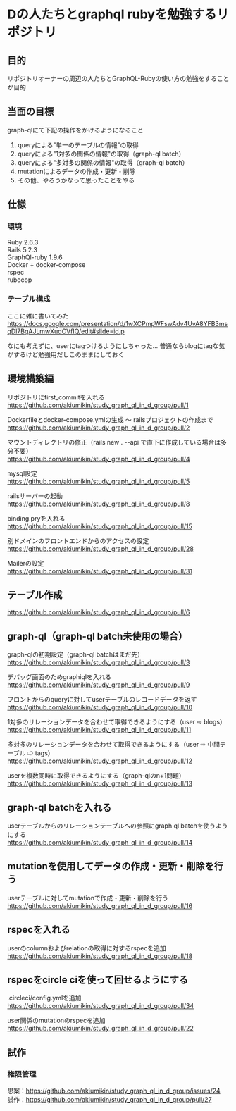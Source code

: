 # Dの人たちとgraphql rubyを勉強するリポジトリ

## 目的
リポジトリオーナーの周辺の人たちとGraphQL-Rubyの使い方の勉強をすることが目的  

## 当面の目標
graph-qlにて下記の操作をかけるようになること  
1. queryによる"単一のテーブルの情報"の取得
1. queryによる"1対多の関係の情報"の取得（graph-ql batch）
1. queryによる"多対多の関係の情報"の取得（graph-ql batch）
1. mutationによるデータの作成・更新・削除
1. その他、やろうかなって思ったことをやる

## 仕様

### 環境
Ruby 2.6.3  
Rails 5.2.3  
GraphQl-ruby 1.9.6  
Docker + docker-compose    
rspec  
rubocop  

### テーブル構成
ここに雑に書いてみた
https://docs.google.com/presentation/d/1wXCPmpWFswAdv4UvA8YFB3msqDl7BgAJLmwXudOVfIQ/edit#slide=id.p

なにも考えずに、userにtagつけるようにしちゃった...
普通ならblogにtagな気がするけど勉強用だしこのままにしておく

## 環境構築編

リポジトリにfirst_commitを入れる  
https://github.com/akiumikin/study_graph_ql_in_d_group/pull/1  
  
Dockerfileとdocker-compose.ymlの生成 〜 railsプロジェクトの作成まで  
https://github.com/akiumikin/study_graph_ql_in_d_group/pull/2  
  
マウントディレクトリの修正（rails new . --api で直下に作成している場合は多分不要）  
https://github.com/akiumikin/study_graph_ql_in_d_group/pull/4  
  
mysql設定  
https://github.com/akiumikin/study_graph_ql_in_d_group/pull/5  
  
railsサーバーの起動  
https://github.com/akiumikin/study_graph_ql_in_d_group/pull/8  

binding.pryを入れる  
https://github.com/akiumikin/study_graph_ql_in_d_group/pull/15  
  
別ドメインのフロントエンドからのアクセスの設定  
https://github.com/akiumikin/study_graph_ql_in_d_group/pull/28  
  
Mailerの設定  
https://github.com/akiumikin/study_graph_ql_in_d_group/pull/31  
  
## テーブル作成
https://github.com/akiumikin/study_graph_ql_in_d_group/pull/6

## graph-ql（graph-ql batch未使用の場合）
graph-qlの初期設定（graph-ql batchはまだ先）  
https://github.com/akiumikin/study_graph_ql_in_d_group/pull/3  
  
デバッグ画面のためgraphiqlを入れる  
https://github.com/akiumikin/study_graph_ql_in_d_group/pull/9  

フロントからのqueryに対してuserテーブルのレコードデータを返す
https://github.com/akiumikin/study_graph_ql_in_d_group/pull/10  
  
1対多のリレーションデータを合わせて取得できるようにする（user ⇨ blogs）  
https://github.com/akiumikin/study_graph_ql_in_d_group/pull/11  

多対多のリレーションデータを合わせて取得できるようにする（user ⇨ 中間テーブル ⇨ tags）  
https://github.com/akiumikin/study_graph_ql_in_d_group/pull/12  

userを複数同時に取得できるようにする（graph-qlのn+1問題）  
https://github.com/akiumikin/study_graph_ql_in_d_group/pull/13 

## graph-ql batchを入れる
userテーブルからのリレーションテーブルへの参照にgraph ql batchを使うようにする  
https://github.com/akiumikin/study_graph_ql_in_d_group/pull/14  

## mutationを使用してデータの作成・更新・削除を行う
userテーブルに対してmutationで作成・更新・削除を行う  
https://github.com/akiumikin/study_graph_ql_in_d_group/pull/16  

## rspecを入れる
userのcolumnおよびrelationの取得に対するrspecを追加  
https://github.com/akiumikin/study_graph_ql_in_d_group/pull/18  
  
## rspecをcircle ciを使って回せるようにする
.circleci/config.ymlを追加
https://github.com/akiumikin/study_graph_ql_in_d_group/pull/34
  
user関係のmutationのrspecを追加  
https://github.com/akiumikin/study_graph_ql_in_d_group/pull/22  

## 試作
### 権限管理
思案：https://github.com/akiumikin/study_graph_ql_in_d_group/issues/24  
試作：https://github.com/akiumikin/study_graph_ql_in_d_group/pull/27  
